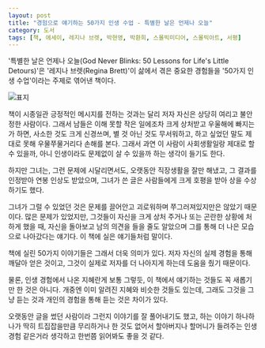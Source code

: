 ```yaml
---
layout: post
title: "경험으로 얘기하는 50가지 인생 수업 - 특별한 날은 언제나 오늘"
category: 도서
tags: [책, 에세이, 레지나 브렛, 박현영, 박환희, 스몰빅미디어, 스몰빅아트, 서평]
---
```


'특별한 날은 언제나 오늘(God Never Blinks: 50 Lessons for Life's Little Detours)'은
'레지나 브렛(Regina Brett)'이
삶에서 겪은 중요한 경험들을 '50가지 인생 수업'이라는 주제로 엮어낸 책이다.

![표지](https://lh3.googleusercontent.com/YoJksTi2GKEAcFwAMAJfdALhCfzSwNXMXvt_W84JrZltvExykQi52VukvFQEjz1lsF3SzkQsTwYZUA=s480)

책이 시종일관 긍정적인 메시지를 전하는 것과는 달리
저자 자신은 상당히 여리고 불안정한 사람이다.
그래서 남들은 이해 못할 작은 일에조차 크게 상처받고 우울해에 빠지는가 하면,
사소한 것도 크게 신경쓰며,
별 것 아닌 것도 무서워하고,
하고 싶었던 말도 제대로 못해 우물쭈물거리다 손해를 본다.
그래서 과연 이 사람이 사회생활일랑 제대로 할 수 있을까,
아니 인생이라도 문제없이 살 수 있을까 하는 생각이 들기도 한다.

하지만 그녀는, 그런 문제에 시달리면서도,
오랫동안 직장생활을 잘만 해냈고,
그 결과를 인정받아 연봉 인상도 받았으며,
그녀가 쓴 글은 사람들에게 크게 호평을 받아 상을 수상하기도 했다.

그녀가 그럴 수 있었던 것은
문제를 끌어안고 괴로워하며 쭈그러져있지만은 않았기 때문이다.
많은 문제가 있었지만,
그것들이 자신을 크게 상처 주거나 또는 곤란한 상황에 처하게 했을 때,
자신을 돌아보고 남의 의견을 들을 줄도 알았으며
그를 통해 더 나은 모습으로 나아갔다는 얘기다.
이 책에 실은 얘기들처럼 말이다.

책에 실린 50가지 이야기들은 그래서 더욱 의미가 있다.
저자 자신의 실제 경험을 통해 깨달아 얻은 것이고,
그것이 실제로 저자를 더 나아지게 하는데 도움을 줬기 때문이다.

물론, 인생 경험에서 나온 지혜란게 보통 그렇듯,
이 책에서 얘기하는 것들도 꼭 새롭기만 한 것은 아니다.
개중엔 이미 알려진 지혜와 비슷한 것들도 있는데,
그래도 그것을 그냥 듣는 것과
개인의 경험을 통해 듣는 것은 차이가 있다.

오랫동안 글을 썼던 사람이라 그런지 이야기를 잘 풀어내기도 했고,
하는 이야기 하나하나가 딱히 트집잡을만큼 무리하거나 한 것도 없어서
할아버지나 할머니가 들려주는 인생 경험 같은거라 생각하고
한번쯤 읽어봐도 좋을 것 같다.
